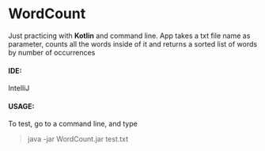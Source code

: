 # WordCount

Just practicing with **Kotlin** and command line. App takes a txt file name as parameter, counts all the words inside of it and returns a sorted list of words by number of occurrences


#### IDE: 
IntelliJ

#### USAGE:
To test, go to a command line, and type
> java -jar WordCount.jar test.txt